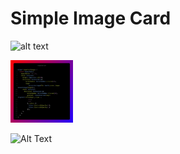 # Simple Image Card 

![alt text](  =250x250)


<img src="https://github.com/mehdihosseinimoghadam/Flutter/blob/main/1/Widget.png" width="100" height="100">


![Alt Text](https://github.com/mehdihosseinimoghadam/Flutter/blob/main/1/imageCard.gif)
